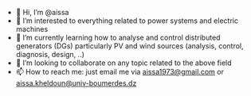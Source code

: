 - 👋 Hi, I’m @aissa
- 👀 I’m interested to everything related to power systems and electric machines 
- 🌱 I’m currently learning how to analyse and control distributed generators (DGs) particularly PV and wind sources (analysis, control, diagnosis, design, ..)
- 💞️ I’m looking to collaborate on any topic related to the above field
- 📫 How to reach me: just email me via aissa1973@gmail.com or aissa.kheldoun@univ-boumerdes.dz

<!---
aissa1973/aissa1973 is a ✨ special ✨ repository because its `README.md` (this file) appears on your GitHub profile.
You can click the Preview link to take a look at your changes.
--->
